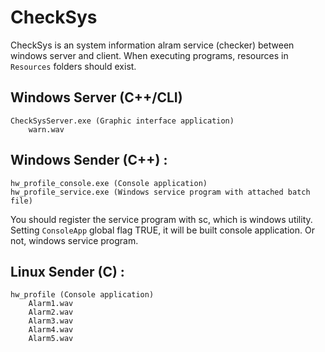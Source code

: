 # CheckSys
CheckSys is an system information alram service (checker) between windows server and client. When executing programs, resources in `Resources` folders should exist.

## Windows Server (C++/CLI)
    CheckSysServer.exe (Graphic interface application)  
        warn.wav

## Windows Sender (C++) : 
    hw_profile_console.exe (Console application)
    hw_profile_service.exe (Windows service program with attached batch file)
You should register the service program with sc, which is windows utility.
Setting `ConsoleApp` global flag TRUE, it will be built console application. Or not, windows service program. 

## Linux Sender (C) :
    hw_profile (Console application)
        Alarm1.wav
        Alarm2.wav
        Alarm3.wav
        Alarm4.wav
        Alarm5.wav